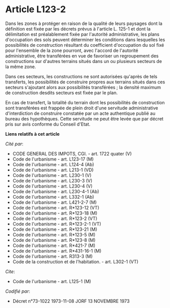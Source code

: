 # Article L123-2

Dans les zones à protéger en raison de la qualité de leurs paysages dont la définition est fixée par les décrets prévus à
l'article L. 125-1 et dont la délimitation est préalablement fixée par l'autorité administrative, les plans d'occupation des
sols peuvent déterminer les conditions dans lesquelles les possibilités de construction résultant du coefficient d'occupation
du sol fixé pour l'ensemble de la zone pourront, avec l'accord de l'autorité administrative, être transférées en vue de
favoriser un regroupement des constructions sur d'autres terrains situés dans un ou plusieurs secteurs de la même zone.

Dans ces secteurs, les constructions ne sont autorisées qu'après de tels transferts, les possibilités de construire propres
aux terrains situés dans ces secteurs s'ajoutant alors aux possibilités transférées ; la densité maximum de construction
desdits secteurs est fixée par le plan.

En cas de transfert, la totalité du terrain dont les possibilités de construction sont transférées est frappée de plein droit
d'une servitude administrative d'interdiction de construire constatée par un acte authentique publié au bureau des
hypothèques. Cette servitude ne peut être levée que par décret pris sur avis conforme du Conseil d'Etat.

**Liens relatifs à cet article**

_Cité par_:

  - CODE GENERAL DES IMPOTS, CGI. - art. 1722 quater (V)
  - Code de l'urbanisme - art. L123-17 (M)
  - Code de l'urbanisme - art. L124-4 (Ab)
  - Code de l'urbanisme - art. L213-1 (VD)
  - Code de l'urbanisme - art. L230-1 (V)
  - Code de l'urbanisme - art. L230-3 (V)
  - Code de l'urbanisme - art. L230-4 (V)
  - Code de l'urbanisme - art. L230-4-1 (Ab)
  - Code de l'urbanisme - art. L332-1 (Ab)
  - Code de l'urbanisme - art. L421-2-7 (M)
  - Code de l'urbanisme - art. R*123-12 (VT)
  - Code de l'urbanisme - art. R*123-18 (M)
  - Code de l'urbanisme - art. R*123-2 (VT)
  - Code de l'urbanisme - art. R*123-2-1 (VT)
  - Code de l'urbanisme - art. R*123-21 (M)
  - Code de l'urbanisme - art. R*123-5 (M)
  - Code de l'urbanisme - art. R*123-8 (M)
  - Code de l'urbanisme - art. R*421-7 (M)
  - Code de l'urbanisme - art. R*431-16-1 (M)
  - Code de l'urbanisme - art. R313-3 (M)
  - Code de la construction et de l'habitation. - art. L302-1 (VT)

_Cite_:

  - Code de l'urbanisme - art. L125-1 (M)

_Codifié par_:

  - Décret n°73-1022 1973-11-08 JORF 13 NOVEMBRE 1973
